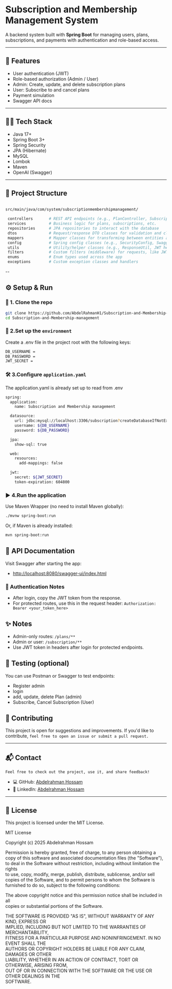 # Subscription and Membership Management System

A backend system built with **Spring Boot** for managing users, plans, subscriptions, and payments with authentication and role-based access.

---

## 🚀 Features

- User authentication (JWT)
- Role-based authorization (Admin / User)
- Admin: Create, update, and delete subscription plans
- User: Subscribe to and cancel plans
- Payment simulation
- Swagger API docs

---

## 🧑‍💻 Tech Stack

- Java 17+
- Spring Boot 3+
- Spring Security
- JPA (Hibernate)
- MySQL
- Lombok
- Maven
- OpenAI (Swagger)

---

## 📁 Project Structure


```bash

src/main/java/com/system/subscriptionmembershipmanagement/

 controllers       # REST API endpoints (e.g., PlanController, SubscriptionController)
 services          # Business logic for plans, subscriptions, etc.
 repositories      # JPA repositories to interact with the database
 dtos              # Request/response DTO classes for validation and clarity
 mappers           # Mapper classes for transforming between entities and DTOs
 config            # Spring config classes (e.g., SecurityConfig, SwaggerConfig)
 utils             # Utility/helper classes (e.g., ResponseUtil, JWT helper)
 filters           # Custom filters (middleware) for requests, like JWT filters
 enums             # Enum types used across the app
 exceptions        # Custom exception classes and handlers

```

--
## ⚙️ Setup & Run

### 🧾 1. Clone the repo

```bash
git clone https://github.com/AbdelRahmanH1/Subscription-and-Membership-management.git
cd Subscription-and-Membership-management
```
### 🔐 2.Set up the `environment`
Create a .env file in the project root with the following keys:
```bash
DB_USERNAME = 
DB_PASSWORD =
JWT_SECRET =
```
###  🛠️  3.Configure `application.yaml`
The application.yaml is already set up to read from .env
```bash
spring:
  application:
    name: Subscription and Membership management

  datasource:
    url: jdbc:mysql://localhost:3306/subscription?createDatabaseIfNotExist=true
    username: ${DB_USERNAME}
    password: ${DB_PASSWORD}

  jpa:
    show-sql: true

  web:
    resources:
      add-mappings: false

  jwt:
    secret: ${JWT_SECRET}
    token-expiration: 604800   
```
### ▶️  4.Run the application
Use Maven Wrapper (no need to install Maven globally):
```bash
./mvnw spring-boot:run
```
Or, if Maven is already installed:
```bash
mvn spring-boot:run
```
## 📘 API Documentation
Visit Swagger after starting the app:
- [http://localhost:8080/swagger-ui/index.html](http://localhost:8080/swagger-ui/index.html)

### 🔐 Authentication Notes

- After login, copy the JWT token from the response.
- For protected routes, use this in the request header: `Authorization: Bearer <your_token_here>`


## ✨ Notes
- Admin-only routes: `/plans/**`
- Admin or user: `/subscription/**`
- Use JWT token in headers after login for protected endpoints.

## 🧪 Testing (optional)
You can use Postman or Swagger to test endpoints:
- Register admin
- login
- add, update, delete Plan (admin)
- Subscribe, Cancel Subscription (User)

## 🤝 Contributing
This project is open for suggestions and improvements. If you'd like to contribute, ``feel free to open an issue or submit a pull request.``

---

## 📬 Contact
`Feel free to check out the project, use it, and share feedback!`
- 💻 GitHub: [Abdelrahman Hossam](https://github.com/AbdelRahmanH1)
- 💼 LinkedIn: [Abdelrahman Hossam](https://www.linkedin.com/in/abdelrahmanh1/)

---
## 📄 License
This project is licensed under the MIT License.

MIT License

Copyright (c) 2025 Abdelrahman Hossam

Permission is hereby granted, free of charge, to any person obtaining a copy
of this software and associated documentation files (the "Software"), to deal
in the Software without restriction, including without limitation the rights  
to use, copy, modify, merge, publish, distribute, sublicense, and/or sell  
copies of the Software, and to permit persons to whom the Software is  
furnished to do so, subject to the following conditions:

The above copyright notice and this permission notice shall be included in all  
copies or substantial portions of the Software.

THE SOFTWARE IS PROVIDED "AS IS", WITHOUT WARRANTY OF ANY KIND, EXPRESS OR  
IMPLIED, INCLUDING BUT NOT LIMITED TO THE WARRANTIES OF MERCHANTABILITY,  
FITNESS FOR A PARTICULAR PURPOSE AND NONINFRINGEMENT. IN NO EVENT SHALL THE  
AUTHORS OR COPYRIGHT HOLDERS BE LIABLE FOR ANY CLAIM, DAMAGES OR OTHER  
LIABILITY, WHETHER IN AN ACTION OF CONTRACT, TORT OR OTHERWISE, ARISING FROM,  
OUT OF OR IN CONNECTION WITH THE SOFTWARE OR THE USE OR OTHER DEALINGS IN THE  
SOFTWARE.




